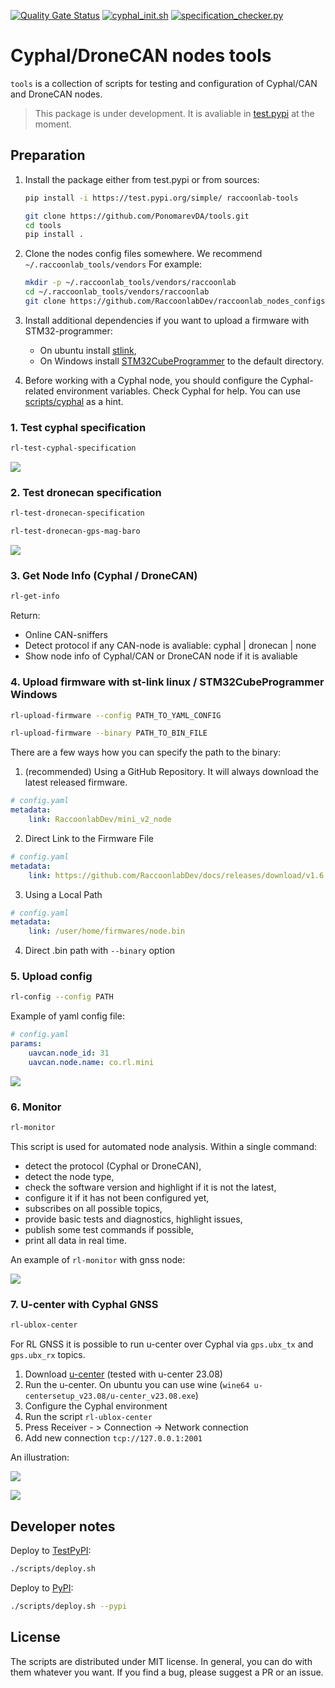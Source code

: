 [![Quality Gate Status](https://sonarcloud.io/api/project_badges/measure?project=PonomarevDA_tools&metric=alert_status)](https://sonarcloud.io/summary/new_code?id=PonomarevDA_tools) [![cyphal_init.sh](https://github.com/PonomarevDA/tools/actions/workflows/cyphal_init.yml/badge.svg)](https://github.com/PonomarevDA/tools/actions/workflows/cyphal_init.yml) [![specification_checker.py](https://github.com/PonomarevDA/tools/actions/workflows/specification_checker.yml/badge.svg)](https://github.com/PonomarevDA/tools/actions/workflows/specification_checker.yml)

# Cyphal/DroneCAN nodes tools  

`tools` is a collection of scripts for testing and configuration of Cyphal/CAN and DroneCAN nodes.

> This package is under development. It is avaliable in [test.pypi](https://test.pypi.org/project/raccoonlab-tools/) at the moment.

## Preparation

1. Install the package either from test.pypi or from sources:
    ```bash
    pip install -i https://test.pypi.org/simple/ raccoonlab-tools
    ```
    ```bash
    git clone https://github.com/PonomarevDA/tools.git
    cd tools
    pip install .
    ```
2. Clone the nodes config files somewhere. We recommend `~/.raccoonlab_tools/vendors` For example:
    ```bash
    mkdir -p ~/.raccoonlab_tools/vendors/raccoonlab
    cd ~/.raccoonlab_tools/vendors/raccoonlab
    git clone https://github.com/RaccoonlabDev/raccoonlab_nodes_configs.git .
    ```
3. Install additional dependencies if you want to upload a firmware with STM32-programmer:
    - On ubuntu install [stlink](https://github.com/stlink-org/stlink),
    - On Windows install [STM32CubeProgrammer](https://www.st.com/en/development-tools/stm32cubeprog.html) to the default directory.

4. Before working with a Cyphal node, you should configure the Cyphal-related environment variables.
Check Cyphal for help. You can use [scripts/cyphal](scripts/cyphal) as a hint.

### 1. Test cyphal specification

```bash
rl-test-cyphal-specification
```

![](https://github.com/PonomarevDA/tools/blob/docs/assets/cyphal/specification_checker.gif?raw=true)

### 2. Test dronecan specification

```bash
rl-test-dronecan-specification
```

```bash
rl-test-dronecan-gps-mag-baro
```

![](https://github.com/PonomarevDA/tools/blob/docs/assets/rl-test-dronecan-specification.gif?raw=true)


### 3. Get Node Info (Cyphal / DroneCAN)

```bash
rl-get-info
```

Return:
- Online CAN-sniffers
- Detect protocol if any CAN-node is avaliable: cyphal | dronecan | none
- Show node info of Cyphal/CAN or DroneCAN node if it is avaliable

### 4. Upload firmware with st-link linux / STM32CubeProgrammer Windows

```bash
rl-upload-firmware --config PATH_TO_YAML_CONFIG
```

```bash
rl-upload-firmware --binary PATH_TO_BIN_FILE
```

There are a few ways how you can specify the path to the binary:

1. (recommended) Using a GitHub Repository. It will always download the latest released firmware.

```yaml
# config.yaml
metadata:
    link: RaccoonlabDev/mini_v2_node
```

2. Direct Link to the Firmware File

```yaml
# config.yaml
metadata:
    link: https://github.com/RaccoonlabDev/docs/releases/download/v1.6.5/gnss_v2_cyphal_v1.6.5_c78d47c3.bin
```

3. Using a Local Path

```yaml
# config.yaml
metadata:
    link: /user/home/firmwares/node.bin
```

4. Direct .bin path with `--binary` option

### 5. Upload config

```bash
rl-config --config PATH
```

Example of yaml config file:

```yaml
# config.yaml
params:
    uavcan.node_id: 31
    uavcan.node.name: co.rl.mini
```

![](https://github.com/PonomarevDA/tools/blob/docs/assets/rl-config.gif?raw=true)


### 6. Monitor

```bash
rl-monitor
```

This script is used for automated node analysis. Within a single command:
- detect the protocol (Cyphal or DroneCAN),
- detect the node type,
- check the software version and highlight if it is not the latest,
- configure it if it has not been configured yet,
- subscribes on all possible topics,
- provide basic tests and diagnostics, highlight issues,
- publish some test commands if possible,
- print all data in real time.

An example of `rl-monitor` with gnss node:

![](https://github.com/PonomarevDA/tools/wiki/assets/monitor_gnss.gif)

### 7. U-center with Cyphal GNSS

```bash
rl-ublox-center
```

For RL GNSS it is possible to run u-center over Cyphal via `gps.ubx_tx` and `gps.ubx_rx` topics.

1. Download [u-center](https://www.u-blox.com/en/product/u-center) (tested with u-center 23.08)
2. Run the u-center. On ubuntu you can use wine (`wine64 u-centersetup_v23.08/u-center_v23.08.exe`)
3. Configure the Cyphal environment
4. Run the script `rl-ublox-center`
5. Press Receiver - > Connection -> Network connection
6. Add new connection `tcp://127.0.0.1:2001`

An illustration:

![](https://github.com/PonomarevDA/tools/blob/docs/assets/gnss/ucenter/network_connection.png?raw=true)

![](https://github.com/PonomarevDA/tools/blob/docs/assets/gnss/ucenter/address.png?raw=true)

<!--

### 6. Upload cyphal parameters

### UC7-8. Check cyphal/dronecan node type by name

rl-give-node-type

### UC9. Check RL firmware version

rl-check-updates

### UC10. Check other (custom) vendors firmware version

...

### UC11-12. Create socketcan linux (real/virtual)

rl-socketcan

### UC13-14. Create slcan linux/windows -->

## Developer notes

Deploy to [TestPyPI](https://test.pypi.org/project/raccoonlab-tools/):

```bash
./scripts/deploy.sh
```

Deploy to [PyPI](https://pypi.org/project/raccoonlab-tools/):

```bash
./scripts/deploy.sh --pypi
```

## License

The scripts are distributed under MIT license. In general, you can do with them whatever you want. If you find a bug, please suggest a PR or an issue.
